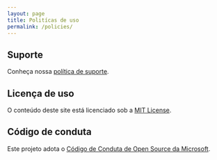 ```yaml
---
layout: page
title: Politícas de uso
permalink: /policies/
---
```


## Suporte

Conheça nossa [política de suporte](/policies/support/).

## Licença de uso

O conteúdo deste site está licenciado sob a [MIT License](/policies/license).

## Código de conduta

Este projeto adota o [Código de Conduta de Open Source da Microsoft](/policies/conductcode).
